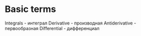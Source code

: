 # Basic terms

Integrals - интеграл
Derivative - производная
Antiderivative - первообразная
Differential - дифференциал